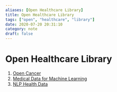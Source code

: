 ```yaml
---
aliases: [Open Healthcare Library]
title: Open Healthcare Library
tags: ["open", "healthcare", "library"]
date: 2020-07-20 20:31:10
category: note
draft: false
---
```


# Open Healthcare Library

1. [Open Cancer](https://opencancer.net/)
2. [Medical Data for Machine Learning](https://github.com/beamandrew/medical-data)
3. [NLP Health Data](https://ctakes.apache.org/)
